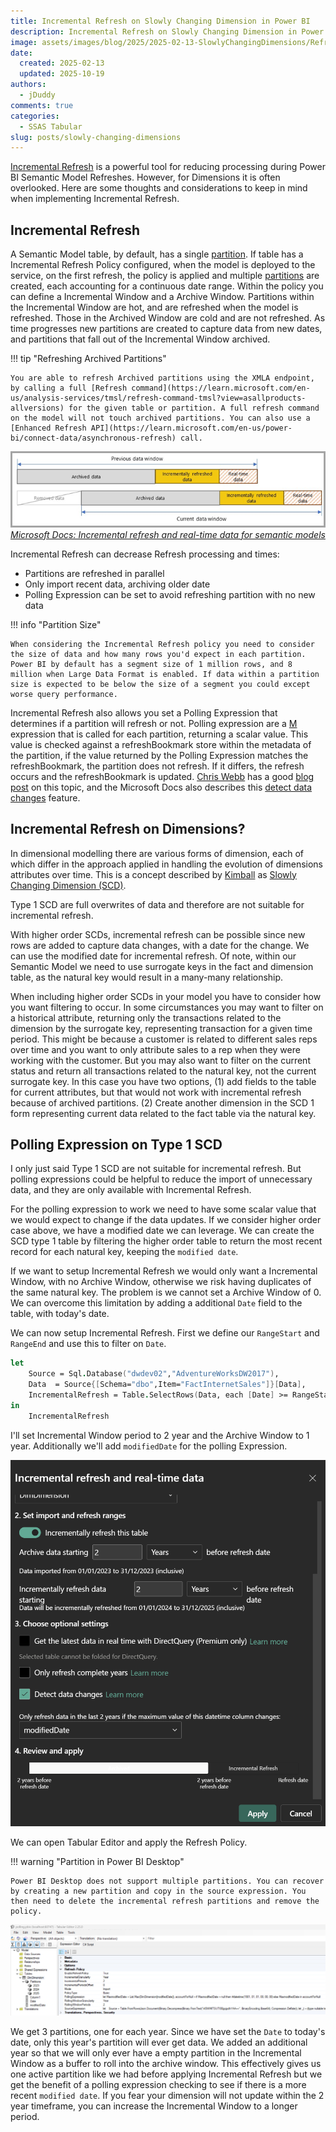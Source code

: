```yaml
---
title: Incremental Refresh on Slowly Changing Dimension in Power BI
description: Incremental Refresh on Slowly Changing Dimension in Power BI
image: assets/images/blog/2025/2025-02-13-SlowlyChangingDimensions/RefreshPolicy.png
date:
  created: 2025-02-13
  updated: 2025-10-19
authors:
  - jDuddy
comments: true
categories:
  - SSAS Tabular
slug: posts/slowly-changing-dimensions
---
```


[Incremental Refresh](https://learn.microsoft.com/en-us/power-bi/connect-data/incremental-refresh-overview) is a powerful tool for reducing processing during Power BI Semantic Model Refreshes. However, for Dimensions it is often overlooked. Here are some thoughts and considerations to keep in mind when implementing Incremental Refresh.

## Incremental Refresh

A Semantic Model table, by default, has a single [partition](https://learn.microsoft.com/en-us/analysis-services/tabular-models/partitions-ssas-tabular?view=asallproducts-allversions). If table has a Incremental Refresh Policy configured, when the model is deployed to the service, on the first refresh, the policy is applied and multiple [partitions](https://learn.microsoft.com/en-us/analysis-services/tabular-models/partitions-ssas-tabular?view=asallproducts-allversions) are created, each accounting for a continuous date range. Within the policy you can define a Incremental Window and a Archive Window. Partitions within the Incremental Window are hot, and are refreshed when the model is refreshed. Those in the Archived Window are cold and are not refreshed. As time progresses new partitions are created to capture data from new dates, and partitions that fall out of the Incremental Window archived.

!!! tip "Refreshing Archived Partitions"

    You are able to refresh Archived partitions using the XMLA endpoint, by calling a full [Refresh command](https://learn.microsoft.com/en-us/analysis-services/tmsl/refresh-command-tmsl?view=asallproducts-allversions) for the given table or partition. A full refresh command on the model will not touch archived partitions. You can also use a [Enhanced Refresh API](https://learn.microsoft.com/en-us/power-bi/connect-data/asynchronous-refresh) call.

![Incremental Refresh](incremental-refresh-rolling-window-pattern.png)
<cite> [Microsoft Docs: Incremental refresh and real-time data for semantic models](https://learn.microsoft.com/en-us/power-bi/connect-data/incremental-refresh-overview) </cite>

Incremental Refresh can decrease Refresh processing and times:

- Partitions are refreshed in parallel
- Only import recent data, archiving older date
- Polling Expression can be set to avoid refreshing partition with no new data

!!! info "Partition Size"
  
    When considering the Incremental Refresh policy you need to consider the size of data and how many rows you'd expect in each partition. Power BI by default has a segment size of 1 million rows, and 8 million when Large Data Format is enabled. If data within a partition size is expected to be below the size of a segment you could except worse query performance.

Incremental Refresh also allows you set a Polling Expression that determines if a partition will refresh or not. Polling expression are a [M](https://learn.microsoft.com/en-us/powerquery-m/) expression that is called for each partition, returning a scalar value. This value is checked against a refreshBookmark store within the metadata of the partition, if the value returned by the Polling Expression matches the refreshBookmark, the partition does not refresh. If it differs, the refresh occurs and the refreshBookmark is updated. [Chris Webb](https://www.linkedin.com/in/chriswebb6/) has a good [blog post](https://blog.crossjoin.co.uk/2022/07/31/custom-queries-for-detect-data-changes-in-power-bi-incremental-refresh/) on this topic, and the Microsoft Docs also describes this [detect data changes](https://learn.microsoft.com/en-us/power-bi/connect-data/incremental-refresh-xmla#custom-queries-for-detect-data-changes) feature.

## Incremental Refresh on Dimensions?

In dimensional modelling there are various forms of dimension, each of which differ in the approach applied in handling the evolution of dimensions attributes over time. This is a concept described by [Kimball](https://en.wikipedia.org/wiki/Ralph_Kimball) as [Slowly Changing Dimension (SCD)](https://www.kimballgroup.com/2008/08/slowly-changing-dimensions/).

Type 1 SCD are full overwrites of data and therefore are not suitable for incremental refresh.

With higher order SCDs, incremental refresh can be possible since new rows are added to capture data changes, with a date for the change. We can use the modified date for incremental refresh. Of note, within our Semantic Model we need to use surrogate keys in the fact and dimension table, as the natural key would result in a many-many relationship. 

When including higher order SCDs in your model you have to consider how you want filtering to occur. In some circumstances you may want to filter on a historical attribute, returning only the transactions related to the dimension by the surrogate key, representing transaction for a given time period. This might be because a customer is related to different sales reps over time and you want to only attribute sales to a rep when they were working with the customer. But you may also want to filter on the current status and return all transactions related to the natural key, not the current surrogate key. In this case you have two options, (1) add fields to the table for current attributes, but that would not work with incremental refresh because of archived partitions. (2) Create another dimension in the SCD 1 form representing current data related to the fact table via the natural key.

## Polling Expression on Type 1 SCD

I only just said Type 1 SCD are not suitable for incremental refresh. But polling expressions could be helpful to reduce the import of unnecessary data, and they are only available with Incremental Refresh.

For the polling expression to work we need to have some scalar value that we would expect to change if the data updates. If we consider higher order case above, we have a modified date we can leverage. We can create the SCD type 1 table by filtering the higher order table to return the most recent record for each natural key, keeping the `modified date`.

If we want to setup Incremental Refresh we would only want a Incremental Window, with no Archive Window, otherwise we risk having duplicates of the same natural key. The problem is we cannot set a Archive Window of 0. We can overcome this limitation by adding a additional `Date` field to the table, with today's date.

We can now setup Incremental Refresh. First we define our `RangeStart` and `RangeEnd` and use this to filter on `Date`.

```fsharp
let
    Source = Sql.Database("dwdev02","AdventureWorksDW2017"),
    Data  = Source{[Schema="dbo",Item="FactInternetSales"]}[Data],
    IncrementalRefresh = Table.SelectRows(Data, each [Date] >= RangeStart and [Date] < RangeEnd)
in
    IncrementalRefresh
```

I'll set Incremental Window period to 2 year and the Archive Window to 1 year. Additionally we'll add `modifiedDate` for the polling Expression.

![Incremental Refresh Power BI](RefreshPolicyPowerBI.png)

We can open Tabular Editor and apply the Refresh Policy.

!!! warning "Partition in Power BI Desktop"

    Power BI Desktop does not support multiple partitions. You can recover by creating a new partition and copy in the source expression. You then need to delete the incremental refresh partitions and remove the policy.

![Incremental Refresh Tabular Editor Original](RefreshPolicy.png)

We get 3 partitions, one for each year. Since we have set the `Date` to today's date, only this year's partition will ever get data. We added an additional year so that we will only ever have a empty partition in the Incremental Window as a buffer to roll into the archive window. This effectively gives us one active partition like we had before applying Incremental Refresh but we get the benefit of a polling expression checking to see if there is a more recent `modified date`. If you fear your dimension will not update within the 2 year timeframe, you can increase the Incremental Window to a longer period.